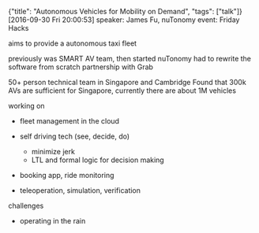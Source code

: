 {"title": "Autonomous Vehicles for Mobility on Demand", "tags": ["talk"]}
[2016-09-30 Fri 20:00:53]
speaker: James Fu, nuTonomy
event: Friday Hacks

aims to provide a autonomous taxi fleet

previously was SMART AV team, then started nuTonomy
had to rewrite the software from scratch
partnership with Grab

50+ person technical team in Singapore and Cambridge
Found that 300k AVs are sufficient for Singapore, currently there are about 1M vehicles

working on
* fleet management in the cloud
* self driving tech (see, decide, do)
  * minimize jerk
  * LTL and formal logic for decision making

* booking app, ride monitoring
* teleoperation, simulation, verification

challenges
* operating in the rain

